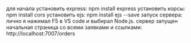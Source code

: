 для начала установить express: npm install express 
установить корсы: npm install cors 
установить ejs: npm install ejs --save 
запуск сервера: лично я нажимал F5 в VS code и выбирал Node.js. сервер запущен 
начальная страница со всеми заявками и ссылками: http://localhost:7007/orders
